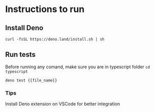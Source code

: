 # Instructions to run

## Install Deno

```
curl -fsSL https://deno.land/install.sh | sh
```

## Run tests

Before running any comand, make sure you are in typescript folder
`cd typescript`

```
deno test {{file_name}}
```

### Tips

Install Deno extension on VSCode for better integration
